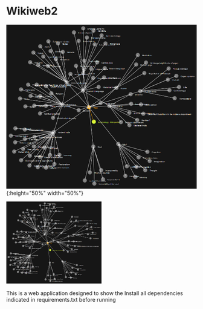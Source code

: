 # Wikiweb2

![preview image of graph](https://raw.githubusercontent.com/DeadlyCoconuts/wikiweb2/fc597e6c87343eced09568e0829bd910d2f3b935/preview.png){:height="50%" width="50%"}

<img src="https://raw.githubusercontent.com/DeadlyCoconuts/wikiweb2/fc597e6c87343eced09568e0829bd910d2f3b935/preview.png" height="50%" width=50%>

This is a web application designed to show the 
Install all dependencies indicated in requirements.txt before running
